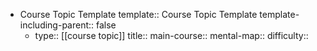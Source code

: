 - Course Topic Template
  template:: Course Topic Template
  template-including-parent:: false
	- type:: [[course topic]]
	  title::
	  main-course::
	  mental-map::
	  difficulty::